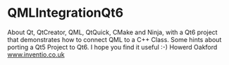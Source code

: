# QMLIntegrationQt6
About Qt, QtCreator, QML, QtQuick, CMake and Ninja, with a Qt6 project that demonstrates how to connect QML to a C++ Class.  Some hints about porting a Qt5 Project to Qt6.  I hope you find it useful :-)  Howerd Oakford www.inventio.co.uk
